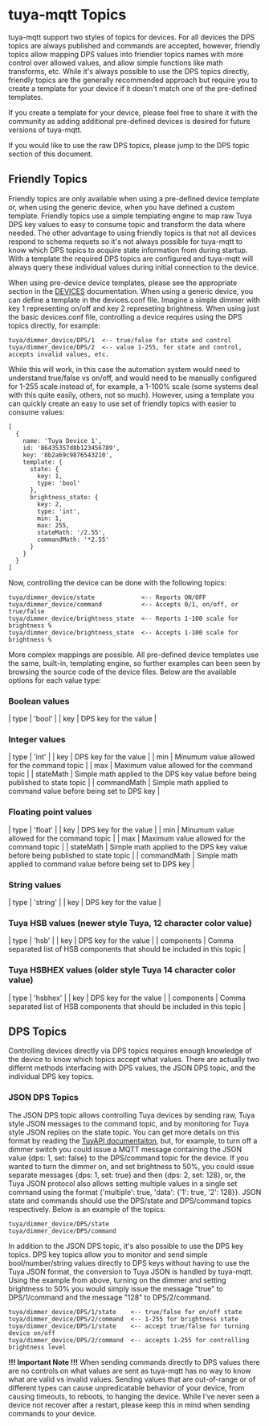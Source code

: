 # tuya-mqtt Topics
tuya-mqtt support two styles of topics for devices.  For all devices the DPS topics are always published and commands are accepted, however, friendly topics allow mapping DPS values into friendier topics names with more control over allowed values, and allow simple functions like math transforms, etc.  While it's always possible to use the DPS topics directly, friendly topics are the generally recommended approach but require you to create a template for your device if it doesn't match one of the pre-defined templates.

If you create a template for your device, please feel free to share it with the community as adding additional pre-defined devices is desired for future versions of tuya-mqtt.

If you would like to use the raw DPS topics, please jump to the DPS topic section of this document.

## Friendly Topics
Friendly topics are only available when using a pre-defined device template or, when using the generic device, when you have defined a custom template.  Friendly topics use a simple templating engine to map raw Tuya DPS key values to easy to consume topic and transform the data where needed.  The other advantage to using friendly topics is that not all devices respond to schema requets so it's not always possible for tuya-mqtt to know which DPS topics to acquire state information from during startup.  With a template the required DPS topics are configured and tuya-mqtt will always query these individual values during initial connection to the device.

When using pre-device device templates, please see the appropriate section in the [DEVICES](docs/DEVICES.md) documentation.  When using a generic device, you can define a template in the devices.conf file.  Imagine a simple dimmer with key 1 representing on/off and key 2 represeting brightness.  When using just the basic devices.conf file, controlling a device requires using the DPS topics directly, for example:
```
tuya/dimmer_device/DPS/1  <-- true/false for state and control
tuya/dimmer_device/DPS/2  <-- value 1-255, for state and control, accepts invalid values, etc.

```
While this will work, in this case the automation system would need to understand true/false vs on/off, and would need to be manually configured for 1-255 scale instead of, for example, a 1-100% scale (some systems deal with this quite easily, others, not so much).  However, using a template you can quickly create an easy to use set of friendly topics with easier to consume values:
```
[
  {
    name: 'Tuya Device 1',
    id: '86435357d8b123456789',
    key: '8b2a69c9876543210',
    template: {
      state: {
        key: 1,
        type: 'bool'
      },
      brightness_state: { 
        key: 2,
        type: 'int',
        min: 1,
        max: 255,
        stateMath: '/2.55',
        commandMath: '*2.55'
      }
    }
  }
]
```
Now, controlling the device can be done with the following topics:
```
tuya/dimmer_device/state             <-- Reports ON/OFF
tuya/dimmer_device/command           <-- Accepts 0/1, on/off, or true/false
tuya/dimmer_device/brightness_state  <-- Reports 1-100 scale for brightness %
tuya/dimmer_device/brightness_state  <-- Accepts 1-100 scale for brightness %
```
More complex mappings are possible.  All pre-defined device templates use the same, built-in, templating engine, so further examples can been seen by browsing the source code of the device files.  Below are the available options for each value type:

### Boolean values
| type | 'bool' |
| key | DPS key for the value |

### Integer values
| type | 'int' |
| key | DPS key for the value |
| min | Minumum value allowed for the command topic |
| max | Maximum value allowed for the command topic | 
| stateMath | Simple math applied to the DPS key value before being published to state topic |
| commandMath | Simple math applied to command value before being set to DPS key |

### Floating point values
| type | 'float' |
| key | DPS key for the value |
| min | Minumum value allowed for the command topic |
| max | Maximum value allowed for the command topic | 
| stateMath | Simple math applied to the DPS key value before being published to state topic |
| commandMath | Simple math applied to command value before being set to DPS key |

### String values
| type | 'string' |
| key | DPS key for the value |

### Tuya HSB values (newer style Tuya, 12 character color value)
| type | 'hsb' |
| key | DPS key for the value |
| components | Comma separated list of HSB components that should be included in this topic |

### Tuya HSBHEX values (older style Tuya 14 character color value)
| type | 'hsbhex' |
| key | DPS key for the value |
| components | Comma separated list of HSB components that should be included in this topic |

## DPS Topics
Controlling devices directly via DPS topics requires enough knowledge of the device to know which topics accept what values.  There are actually two differnt methods interfacing with DPS values, the JSON DPS topic, and the individual DPS key topics.

### JSON DPS Topics
The JSON DPS topic allows controlling Tuya devices by sending raw, Tuya style JSON messages to the command topic, and by monitoring for Tuya style JSON replies on the state topic.  You can get more details on this format by reading the [TuyAPI documentaiton](https://codetheweb.github.io/tuyapi/index.html), but, for example, to turn off a dimmer switch you could issue a MQTT message containing the JSON value {dps: 1, set: false} to the DPS/command topic for the device.  If you wanted to turn the dimmer on, and set brightness to 50%, you could issue separate messages {dps: 1, set: true} and then {dps: 2, set: 128}, or, the Tuya JSON protocol also allows setting multiple values in a single set command using the format {'multiple': true, 'data': {'1': true, '2': 128}}.  JSON state and commands should use the DPS/state and DPS/command topics respectively.  Below is an example of the topics:
```
tuya/dimmer_device/DPS/state
tuya/dimmer_device/DPS/command
```
In addition to the JSON DPS topic, it's also possible to use the DPS key topics.  DPS key topics allow you to monitor and send simple bool/number/string values directly to DPS keys without having to use the Tuya JSON format, the conversion to Tuya JSON is handled by tuya-mqtt.  Using the example from above, turning on the dimmer and setting brightness to 50% you would simply issue the message "true" to DPS/1/command and the message "128" to DPS/2/command.
```
tuya/dimmer_device/DPS/1/state    <-- true/false for on/off state
tuya/dimmer_device/DPS/2/command  <-- 1-255 for brightness state
tuya/dimmer_device/DPS/1/state    <-- accept true/false for turning device on/off
tuya/dimmer_device/DPS/2/command  <-- accepts 1-255 for controlling brightness level
```
**!!! Important Note !!!** When sending commands directly to DPS values there are no controls on what values are sent as tuya-mqtt has no way to know what are valid vs invalid values.  Sending values that are out-of-range or of different types can cause unpredicatable behavior of your device, from causing timeouts, to reboots, to hanging the device.  While I've never seen a device not recover after a restart, please keep this in mind when sending commands to your device.